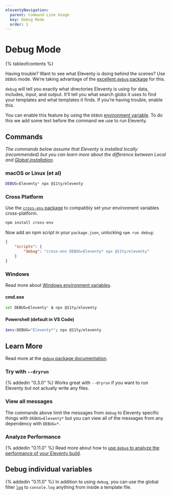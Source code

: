 ```yaml
---
eleventyNavigation:
  parent: Command Line Usage
  key: Debug Mode
  order: 1
---
```


# Debug Mode

{% tableofcontents %}

Having trouble? Want to see what Eleventy is doing behind the scenes? Use `DEBUG` mode. We’re taking advantage of the [excellent `debug` package](https://www.npmjs.com/package/debug) for this.

`debug` will tell you exactly what directories Eleventy is using for data, includes, input, and output. It’ll tell you what search globs it uses to find your templates and what templates it finds. If you’re having trouble, enable this.

You can enable this feature by using the `DEBUG` [environment variable](/docs/environment-vars/). To do this we add some text before the command we use to run Eleventy.

## Commands

_The commands below assume that Eleventy is installed locally (recommended) but you can learn more about the difference between Local and [Global installation](/docs/global-installation/)._

### macOS or Linux (et al)

```sh
DEBUG=Eleventy* npx @11ty/eleventy
```

### Cross Platform

Use the [`cross-env` package](https://github.com/kentcdodds/cross-env) to compatibly set your environment variables cross-platform.

```sh
npm install cross-env
```

Now add an npm script in your `package.json`, unlocking `npm run debug`:

```json
{
	"scripts": {
		"debug": "cross-env DEBUG=Eleventy* npx @11ty/eleventy"
	}
}
```

### Windows

Read more about [Windows environment variables](https://www.npmjs.com/package/debug#windows-command-prompt-notes).

#### cmd.exe

```sh
set DEBUG=Eleventy* & npx @11ty/eleventy
```

#### Powershell (default in VS Code)

```sh
$env:DEBUG="Eleventy*"; npx @11ty/eleventy
```

## Learn More

Read more at the [`debug` package documentation](https://www.npmjs.com/package/debug).

### Try with `--dryrun`

{% addedin "0.3.0" %} Works great with `--dryrun` if you want to run Eleventy but not actually write any files.

### View all messages

The commands above limit the messages from `debug` to Eleventy specific things with `DEBUG=Eleventy*` but you can view all of the messages from any dependency with `DEBUG=*`.

### Analyze Performance

{% addedin "0.11.0" %} Read more about how to [use `debug` to analyze the performance of your Eleventy build](/docs/debug-performance/).

## Debug individual variables

{% addedin "0.11.0" %} In addition to using `debug`, you can use the global filter [`log`](/docs/filters/log/) to `console.log` anything from inside a template file.

